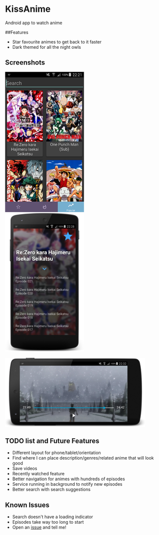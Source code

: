 # KissAnime
Android app to watch anime

##Features
- Star favourite animes to get back to it faster
- Dark themed for all the night owls

## Screenshots
<img src="/screenshots/home.png" alt="Screenshot" width="256"/>
<img src="/screenshots/episode.png" alt="Screenshot" width="256"/>
<br></br>
<img src="/screenshots/video.png" alt="Screenshot" width="455"/>

## TODO list and Future Features
- Different layout for phone/tablet/orientation
- Find where I can place description/genres/related anime that will look good
- Save videos
- Recently watched feature
- Better navigation for animes with hundreds of episodes
- Service running in background to notify new episodes
- Better search with search suggestions

## Known Issues
- Search doesn't have a loading indicator
- Episodes take way too long to start
- Open an [issue](https://github.com/daose/KissAnime/issues) and tell me!
